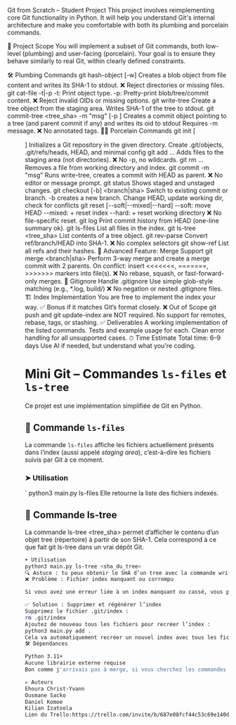 Git from Scratch – Student Project
This project involves reimplementing core Git functionality in Python. It will help you understand Git's internal architecture and make you comfortable with both its plumbing and porcelain commands.

🎯 Project Scope
You will implement a subset of Git commands, both low-level (plumbing) and user-facing (porcelain). Your goal is to ensure they behave similarly to real Git, within clearly defined constraints.

🛠 Plumbing Commands
git hash-object [-w] <file>
Creates a blob object from file content and writes its SHA-1 to stdout.
❌ Reject directories or missing files.
git cat-file -t|-p <oid>
-t: Print object type.
-p: Pretty-print blob/tree/commit content.
❌ Reject invalid OIDs or missing options.
git write-tree
Create a tree object from the staging area.
Writes SHA-1 of the tree to stdout.
git commit-tree <tree_sha> -m "msg" [-p <parent>]
Creates a commit object pointing to a tree (and parent commit if any) and writes its oid to stdout
Requires -m message.
❌ No annotated tags.
🧑‍💻 Porcelain Commands
git init [<dir>]
Initializes a Git repository in the given directory.
Create .git/objects, .git/refs/heads, HEAD, and minimal config
git add <file>…
Adds files to the staging area (not directories).
❌ No -p, no wildcards.
git rm <file>…
Removes a file from working directory and index.
git commit -m "msg"
Runs write-tree, creates a commit with HEAD as parent.
❌ No editor or message prompt.
git status
Shows staged and unstaged changes.
git checkout [-b] <branch|sha>
Switch to existing commit or branch.
-b <branch> creates a new branch.
Change HEAD, update working dir, check for conflicts
git reset [--soft|--mixed|--hard] <sha>
--soft: move HEAD
--mixed: + reset index
--hard: + reset working directory
❌ No file-specific reset.
git log
Print commit history from HEAD (one-line summary ok).
git ls-files
List all files in the index.
git ls-tree <tree_sha>
List contents of a tree object.
git rev-parse <ref>
Convert ref/branch/HEAD into SHA-1.
❌ No complex selectors
git show-ref
List all refs and their hashes.
🧠 Advanced Feature: Merge Support
git merge <branch|sha>
Perform 3-way merge and create a merge commit with 2 parents.
On conflict: insert <<<<<<<, =======, >>>>>>> markers into file(s).
❌ No rebase, squash, or fast-forward-only merges.
📄 Gitignore
Handle .gitignore
Use simple glob-style matching (e.g., *.log, build/)
❌ No negation or nested .gitignore files.
🏗 Index Implementation
You are free to implement the index your way.
✅ Bonus if it matches Git’s format closely.
❌ Out of Scope
git push and git update-index are NOT required.
No support for remotes, rebase, tags, or stashing.
✅ Deliverables
A working implementation of the listed commands.
Tests and example usage for each.
Clean error handling for all unsupported cases.
⏱ Time Estimate
Total time: 6–9 days
Use AI if needed, but understand what you're coding.







# Mini Git – Commandes `ls-files` et `ls-tree`

Ce projet est une implémentation simplifiée de Git en Python.

## 📂 Commande `ls-files`

La commande `ls-files` affiche les fichiers actuellement présents dans l’index (aussi appelé *staging area*), c’est-à-dire les fichiers suivis par Git à ce moment.

### ➤ Utilisation

`
python3 main.py ls-files
Elle retourne la liste des fichiers indexés.

## 🌳 Commande ls-tree

La commande ls-tree <tree_sha> permet d’afficher le contenu d’un objet tree (répertoire) à partir de son SHA-1. Cela correspond à ce que fait git ls-tree dans un vrai dépôt Git.
```bash
➤ Utilisation
python3 main.py ls-tree <sha_du_tree>
🔍 Astuce : tu peux obtenir le SHA d’un tree avec la commande write-tree.
❌ Problème : Fichier index manquant ou corrompu

Si vous avez une erreur liée à un index manquant ou cassé, vous pouvez simplement le régénérer.

✅ Solution : Supprimer et régénérer l’index
Supprimez le fichier .git/index :
rm .git/index
Ajoutez de nouveau tous les fichiers pour recréer l’index :
python3 main.py add .
Cela va automatiquement recréer un nouvel index avec tous les fichiers actuels du projet.
🛠 Dépendances

Python 3.11+
Aucune librairie externe requise
Bon comme j'arrivais pas à merge, si vous cherchez les commandes LS c'est sur la branche Ousmane

✍️ Auteurs
Ehoura Christ-Yvann
Ousmane Sacko
Daniel Komoe
Kilian Izatoola
Lien du Trello:https://trello.com/invite/b/687e08fcf44c53c69e140d66/ATTI66b547653940f5429054368f8df8707a196E77E2/📌-a-faire
